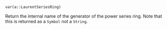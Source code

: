 ```
var(a::LaurentSeriesRing)
```

Return the internal name of the generator of the power series ring. Note that this is returned as a `Symbol` not a `String`.
